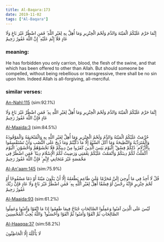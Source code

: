 ```yaml
---
title: Al-Baqara:173
date: 2019-11-02
tags: ["Al-Baqara"]
---
```

إِنَّمَا حَرَّمَ عَلَيْكُمُ الْمَيْتَةَ وَالدَّمَ وَلَحْمَ الْخِنْزِيرِ وَمَا أُهِلَّ بِهِ لِغَيْرِ اللَّهِ ۖ فَمَنِ اضْطُرَّ غَيْرَ بَاغٍ وَلَا عَادٍ فَلَا إِثْمَ عَلَيْهِ ۚ إِنَّ اللَّهَ غَفُورٌ رَحِيمٌ
### meaning: 
He has forbidden you only carrion, blood, the flesh of the swine, and that which has been offered to other than Allah. But should someone be compelled, without being rebellious or transgressive, there shall be no sin upon him. Indeed Allah is all-forgiving, all-merciful.
### similar verses: 

[An-Nahl:115](/16/115) (sim:92.1%)

إِنَّمَا حَرَّمَ عَلَيْكُمُ الْمَيْتَةَ وَالدَّمَ وَلَحْمَ الْخِنْزِيرِ وَمَا أُهِلَّ لِغَيْرِ اللَّهِ بِهِ ۖ فَمَنِ اضْطُرَّ غَيْرَ بَاغٍ وَلَا عَادٍ فَإِنَّ اللَّهَ غَفُورٌ رَحِيمٌ

[Al-Maaida:3](/5/3) (sim:84.5%)

حُرِّمَتْ عَلَيْكُمُ الْمَيْتَةُ وَالدَّمُ وَلَحْمُ الْخِنْزِيرِ وَمَا أُهِلَّ لِغَيْرِ اللَّهِ بِهِ وَالْمُنْخَنِقَةُ وَالْمَوْقُوذَةُ وَالْمُتَرَدِّيَةُ وَالنَّطِيحَةُ وَمَا أَكَلَ السَّبُعُ إِلَّا مَا ذَكَّيْتُمْ وَمَا ذُبِحَ عَلَى النُّصُبِ وَأَنْ تَسْتَقْسِمُوا بِالْأَزْلَامِ ۚ ذَٰلِكُمْ فِسْقٌ ۗ الْيَوْمَ يَئِسَ الَّذِينَ كَفَرُوا مِنْ دِينِكُمْ فَلَا تَخْشَوْهُمْ وَاخْشَوْنِ ۚ الْيَوْمَ أَكْمَلْتُ لَكُمْ دِينَكُمْ وَأَتْمَمْتُ عَلَيْكُمْ نِعْمَتِي وَرَضِيتُ لَكُمُ الْإِسْلَامَ دِينًا ۚ فَمَنِ اضْطُرَّ فِي مَخْمَصَةٍ غَيْرَ مُتَجَانِفٍ لِإِثْمٍ ۙ فَإِنَّ اللَّهَ غَفُورٌ رَحِيمٌ

[Al-An'aam:145](/6/145) (sim:75.9%)

قُلْ لَا أَجِدُ فِي مَا أُوحِيَ إِلَيَّ مُحَرَّمًا عَلَىٰ طَاعِمٍ يَطْعَمُهُ إِلَّا أَنْ يَكُونَ مَيْتَةً أَوْ دَمًا مَسْفُوحًا أَوْ لَحْمَ خِنْزِيرٍ فَإِنَّهُ رِجْسٌ أَوْ فِسْقًا أُهِلَّ لِغَيْرِ اللَّهِ بِهِ ۚ فَمَنِ اضْطُرَّ غَيْرَ بَاغٍ وَلَا عَادٍ فَإِنَّ رَبَّكَ غَفُورٌ رَحِيمٌ

[Al-Maaida:93](/5/93) (sim:61.2%)

لَيْسَ عَلَى الَّذِينَ آمَنُوا وَعَمِلُوا الصَّالِحَاتِ جُنَاحٌ فِيمَا طَعِمُوا إِذَا مَا اتَّقَوْا وَآمَنُوا وَعَمِلُوا الصَّالِحَاتِ ثُمَّ اتَّقَوْا وَآمَنُوا ثُمَّ اتَّقَوْا وَأَحْسَنُوا ۗ وَاللَّهُ يُحِبُّ الْمُحْسِنِينَ

[Al-Haaqqa:37](/69/37) (sim:58.2%)

لَا يَأْكُلُهُ إِلَّا الْخَاطِئُونَ
